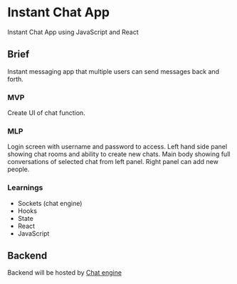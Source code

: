 # Instant Chat App
Instant Chat App using JavaScript and React 

## Brief  

Instant messaging app that multiple users can send messages back and forth. 

### MVP 

Create UI of chat function. 

### MLP

Login screen with username and password to access. 
Left hand side panel showing chat rooms and ability to create new chats.
Main body showing full conversations of selected chat from left panel. 
Right panel can add new people. 

### Learnings

- Sockets (chat engine) 
- Hooks 
- State
- React 
- JavaScript

## Backend

Backend will be hosted by [Chat engine](https://chatengine.io)

